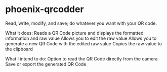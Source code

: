 # phoenix-qrcodder
Read, write, modify, and save; do whatever you want with your QR code.

What it does:
Reads a QR Code picture and displays the formatted information and raw value
Allows you to edit the raw value
Allows you to generate a new QR Code with the edited raw value
Copies the raw value to the clipboard

What I intend to do:
Option to read the QR Code directly from the camera
Save or export the generated QR Code